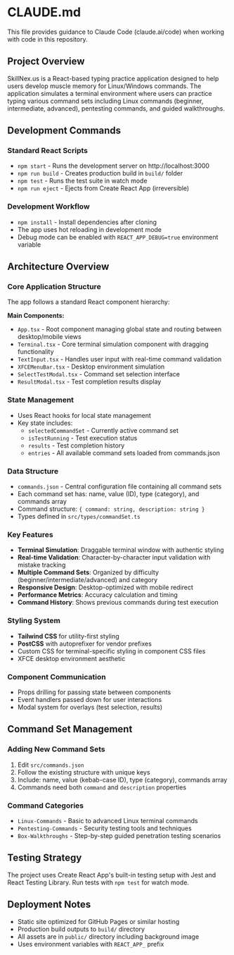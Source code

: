 # CLAUDE.md

This file provides guidance to Claude Code (claude.ai/code) when working with code in this repository.

## Project Overview

SkillNex.us is a React-based typing practice application designed to help users develop muscle memory for Linux/Windows commands. The application simulates a terminal environment where users can practice typing various command sets including Linux commands (beginner, intermediate, advanced), pentesting commands, and guided walkthroughs.

## Development Commands

### Standard React Scripts
- `npm start` - Runs the development server on http://localhost:3000
- `npm run build` - Creates production build in `build/` folder
- `npm test` - Runs the test suite in watch mode
- `npm run eject` - Ejects from Create React App (irreversible)

### Development Workflow
- `npm install` - Install dependencies after cloning
- The app uses hot reloading in development mode
- Debug mode can be enabled with `REACT_APP_DEBUG=true` environment variable

## Architecture Overview

### Core Application Structure
The app follows a standard React component hierarchy:

**Main Components:**
- `App.tsx` - Root component managing global state and routing between desktop/mobile views
- `Terminal.tsx` - Core terminal simulation component with dragging functionality
- `TextInput.tsx` - Handles user input with real-time command validation
- `XFCEMenuBar.tsx` - Desktop environment simulation
- `SelectTestModal.tsx` - Command set selection interface
- `ResultModal.tsx` - Test completion results display

### State Management
- Uses React hooks for local state management
- Key state includes:
  - `selectedCommandSet` - Currently active command set
  - `isTestRunning` - Test execution status
  - `results` - Test completion history
  - `entries` - All available command sets loaded from commands.json

### Data Structure
- `commands.json` - Central configuration file containing all command sets
- Each command set has: name, value (ID), type (category), and commands array
- Command structure: `{ command: string, description: string }`
- Types defined in `src/types/commandSet.ts`

### Key Features
- **Terminal Simulation**: Draggable terminal window with authentic styling
- **Real-time Validation**: Character-by-character input validation with mistake tracking
- **Multiple Command Sets**: Organized by difficulty (beginner/intermediate/advanced) and category
- **Responsive Design**: Desktop-optimized with mobile redirect
- **Performance Metrics**: Accuracy calculation and timing
- **Command History**: Shows previous commands during test execution

### Styling System
- **Tailwind CSS** for utility-first styling
- **PostCSS** with autoprefixer for vendor prefixes  
- Custom CSS for terminal-specific styling in component CSS files
- XFCE desktop environment aesthetic

### Component Communication
- Props drilling for passing state between components
- Event handlers passed down for user interactions
- Modal system for overlays (test selection, results)

## Command Set Management

### Adding New Command Sets
1. Edit `src/commands.json`
2. Follow the existing structure with unique keys
3. Include: name, value (kebab-case ID), type (category), commands array
4. Commands need both `command` and `description` properties

### Command Categories
- `Linux-Commands` - Basic to advanced Linux terminal commands
- `Pentesting-Commands` - Security testing tools and techniques
- `Box-Walkthroughs` - Step-by-step guided penetration testing scenarios

## Testing Strategy
The project uses Create React App's built-in testing setup with Jest and React Testing Library. Run tests with `npm test` for watch mode.

## Deployment Notes
- Static site optimized for GitHub Pages or similar hosting
- Production build outputs to `build/` directory
- All assets are in `public/` directory including background image
- Uses environment variables with `REACT_APP_` prefix